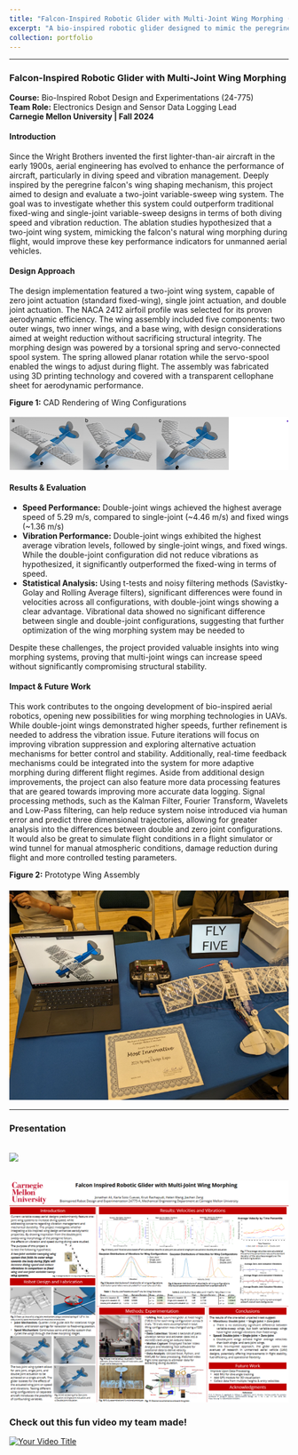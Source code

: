 ```yaml
---
title: "Falcon-Inspired Robotic Glider with Multi-Joint Wing Morphing (24-775)"
excerpt: "A bio-inspired robotic glider designed to mimic the peregrine falcon’s wing dynamics with a multi-joint morphing wing system for improved diving speed and vibration reduction. <br/><img src='/images/FalconGlider.png'>"
collection: portfolio
---
```


---

### Falcon-Inspired Robotic Glider with Multi-Joint Wing Morphing  
**Course:** Bio-Inspired Robot Design and Experimentations (24-775)  
**Team Role:** Electronics Design and Sensor Data Logging Lead  
**Carnegie Mellon University | Fall 2024**

#### Introduction  
Since the Wright Brothers invented the first lighter-than-air aircraft in the early 1900s, aerial engineering has evolved to enhance the performance of aircraft, particularly in diving speed and vibration management. Deeply inspired by the peregrine falcon's wing shaping mechanism, this project aimed to design and evaluate a two-joint variable-sweep wing system. The goal was to investigate whether this system could outperform traditional fixed-wing and single-joint variable-sweep designs in terms of both diving speed and vibration reduction. The ablation studies hypothesized that a two-joint wing system, mimicking the falcon's natural wing morphing during flight, would improve these key performance indicators for unmanned aerial vehicles.

#### Design Approach  
The design implementation featured a two-joint wing system, capable of zero joint actuation (standard fixed-wing), single joint actuation, and double joint actuation. The NACA 2412 airfoil profile was selected for its proven aerodynamic efficiency. The wing assembly included five components: two outer wings, two inner wings, and a base wing, with design considerations aimed at weight reduction without sacrificing structural integrity. The morphing design was powered by a torsional spring and servo-connected spool system. The spring allowed planar rotation while the servo-spool enabled the wings to adjust during flight. The assembly was fabricated using 3D printing technology and covered with a transparent cellophane sheet for aerodynamic performance.

**Figure 1:** CAD Rendering of Wing Configurations  
<br/><img src='/images/FalconWingCAD.png'>

#### Results & Evaluation  
- **Speed Performance:** Double-joint wings achieved the highest average speed of 5.29 m/s, compared to single-joint (~4.46 m/s) and fixed wings (~1.36 m/s)
- **Vibration Performance:** Double-joint wings exhibited the highest average vibration levels, followed by single-joint wings, and fixed wings. While the double-joint configuration did not reduce vibrations as hypothesized, it significantly outperformed the fixed-wing in terms of speed.  
- **Statistical Analysis:** Using t-tests and noisy filtering methods (Savistky-Golay and Rolling Average filters), significant differences were found in velocities across all configurations, with double-joint wings showing a clear advantage. Vibrational data showed no significant difference between single and double-joint configurations, suggesting that further optimization of the wing morphing system may be needed to 

Despite these challenges, the project provided valuable insights into wing morphing systems, proving that multi-joint wings can increase speed without significantly compromising structural stability.

#### Impact & Future Work  
This work contributes to the ongoing development of bio-inspired aerial robotics, opening new possibilities for wing morphing technologies in UAVs. While double-joint wings demonstrated higher speeds, further refinement is needed to address the vibration issue. Future iterations will focus on improving vibration suppression and exploring alternative actuation mechanisms for better control and stability. Additionally, real-time feedback mechanisms could be integrated into the system for more adaptive morphing during different flight regimes. Aside from additional design improvements, the project can also feature more data processing features that are geared towards improving more accurate data logging. Signal processing methods, such as the Kalman Filter, Fourier Transform, Wavelets and Low-Pass filtering, can help reduce system noise introduced via human error and predict three dimensional trajectories, allowing for greater analysis into the differences between double and zero joint configurations. It would also be great to simulate flight conditions in a flight simulator or wind tunnel for manual atmospheric conditions, damage reduction during flight and more controlled testing parameters. 

**Figure 2:** Prototype Wing Assembly  
<br/><img src='/images/FalconWingPrototype.png'>

---

### Presentation  
<br/><img src='/images/FalconGliderPoster.png'>



<br/><img src='/images/poster_bioinspired.png'>

###  Check out this fun video my team made!

[![Your Video Title](https://img.youtube.com/vi/YOUR_VIDEO_ID/maxresdefault.jpg)](https://www.youtube.com/watch?v=sQKwbzWWPtY)





